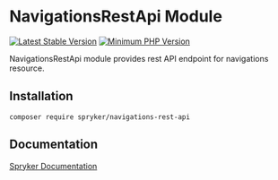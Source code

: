 # NavigationsRestApi Module
[![Latest Stable Version](https://poser.pugx.org/spryker/navigations-rest-api/v/stable.svg)](https://packagist.org/packages/spryker/navigations-rest-api)
[![Minimum PHP Version](https://img.shields.io/badge/php-%3E%3D%208.0-8892BF.svg)](https://php.net/)

NavigationsRestApi module provides rest API endpoint for navigations resource.

## Installation

```
composer require spryker/navigations-rest-api
```

## Documentation

[Spryker Documentation](https://docs.spryker.com)
